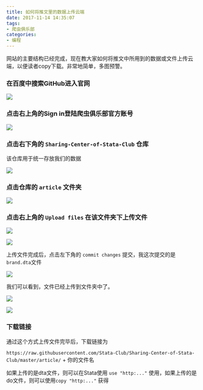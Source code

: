 ```yaml
---
title: 如何将推文里的数据上传云端
date: 2017-11-14 14:35:07
tags:
- 爬虫俱乐部
categories:
- 编程
---
```


网站的主要结构已经完成，现在教大家如何将推文中所用到的数据或文件上传云端，以便读者copy下载。非常地简单，多图预警。

### 在百度中搜索GitHub进入官网

![](1.png)

### 点击右上角的Sign in登陆爬虫俱乐部官方账号

![](2.png)

### 点击右下角的 `Sharing-Center-of-Stata-Club` 仓库 

该仓库用于统一存放我们的数据

![](3.png)

### 点击仓库的 `article` 文件夹

![](5.png)

### 点击右上角的 `Upload files`  在该文件夹下上传文件

![](6.png)

![](7.png)

上传文件完成后，点击左下角的 `commit changes` 提交，我这次提交的是`brand.dta`文件

![](8.png)

我们可以看到，文件已经上传到文件夹中了。

![](9.png)

![](10.png)

### 下载链接

通过这个方式上传文件完毕后，下载链接为

`https://raw.githubusercontent.com/Stata-Club/Sharing-Center-of-Stata-Club/master/article/` + 你的文件名

如果上传的是dta文件，则可以在Stata使用  `use "http:..."` 使用，如果上传的是do文件，则可以使用`copy "http:..."` 获得 